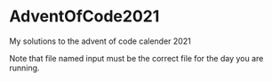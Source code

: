 # AdventOfCode2021

My solutions to the advent of code calender 2021

Note that file named input must be the correct file for the day you are running. 
